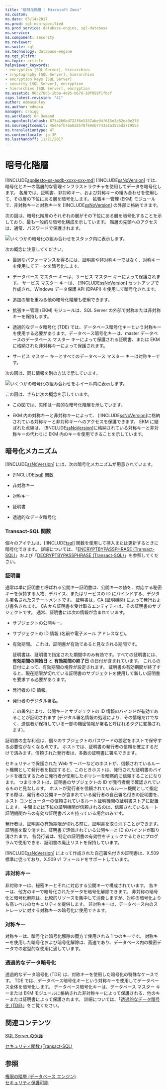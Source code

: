 ```yaml
---
title: "暗号化階層 | Microsoft Docs"
ms.custom: 
ms.date: 03/14/2017
ms.prod: sql-non-specified
ms.prod_service: database-engine, sql-database
ms.service: 
ms.component: security
ms.reviewer: 
ms.suite: sql
ms.technology: database-engine
ms.tgt_pltfrm: 
ms.topic: article
helpviewer_keywords:
- encryption [SQL Server], hierarchies
- cryptography [SQL Server], hierarchies
- encryption keys [SQL Server]
- security [SQL Server], encryption
- hierarchies [SQL Server], encryption
ms.assetid: 96c276d5-1bba-4e95-b678-10f059f1fbcf
caps.latest.revision: "41"
author: edmacauley
ms.author: edmaca
manager: craigg
ms.workload: On Demand
ms.openlocfilehash: 873a266bd722f6e5337abe94f615e2e82ea0e278
ms.sourcegitcommit: 45e4efb7aa828578fe9eb7743a1a3526da719555
ms.translationtype: HT
ms.contentlocale: ja-JP
ms.lasthandoff: 11/21/2017
---
```

# <a name="encryption-hierarchy"></a>暗号化階層
[!INCLUDE[appliesto-ss-asdb-xxxx-xxx-md](../../../includes/appliesto-ss-asdb-xxxx-xxx-md.md)] [!INCLUDE[ssNoVersion](../../../includes/ssnoversion-md.md)] では、暗号化とキーの階層的な管理インフラストラクチャを使用してデータを暗号化します。 各層では、証明書、非対称キー、および対称キーの組み合わせを使用して、その層の下位にある層を暗号化します。 拡張キー管理 (EKM) モジュールで、非対称キーと対称キーを [!INCLUDE[ssNoVersion](../../../includes/ssnoversion-md.md)] の外部に格納できます。  
  
 次の図は、暗号化階層のそれぞれの層がその下位にある層を暗号化することを示しており、最も一般的な暗号化構成を示しています。 階層の先頭へのアクセスは、通常、パスワードで保護されます。  
  
 ![いくつかの暗号化の組み合わせをスタック内に表示します。](../../../relational-databases/security/encryption/media/encryption-hierarchy-stack.gif "いくつかの暗号化の組み合わせをスタック内に表示します。")  
  
 次の概念に注意してください。  
  
-   最適なパフォーマンスを得るには、証明書や非対称キーではなく、対称キーを使用してデータを暗号化します。  
  
-   データベース マスター キーは、サービス マスター キーによって保護されます。 サービス マスター キーは、 [!INCLUDE[ssNoVersion](../../../includes/ssnoversion-md.md)] セットアップで作成され、Windows データ保護 API (DPAPI) を使用して暗号化されます。  
  
-   追加の層を重ねる他の暗号化階層も使用できます。  
  
-   拡張キー管理 (EKM) モジュールは、SQL Server の外部で対称または非対称キーを保持します。  
  
-   透過的なデータ暗号化 (TDE) では、データベース暗号化キーという対称キーを使用する必要があります。データベース暗号化キーは、master データベースのデータベース マスター キーによって保護される証明書、または EKM に格納された非対称キーによって保護されます。  
  
-   サービス マスター キーとすべてのデータベース マスター キーは対称キーです。  
  
 次の図は、同じ情報を別の方法で示しています。  
  
 ![いくつかの暗号化の組み合わせをホイール内に表示します。](../../../relational-databases/security/encryption/media/encryption-hierarchy-wheel.gif "いくつかの暗号化の組み合わせをホイール内に表示します。")  
  
 この図は、さらに次の概念を示しています。  
  
-   この図では、矢印は一般的な暗号化階層を示しています。  
  
-   EKM 内の対称キーと非対称キーによって、 [!INCLUDE[ssNoVersion](../../../includes/ssnoversion-md.md)]に格納されている対称キーと非対称キーへのアクセスを保護できます。 EKM に結ばれた点線は、 [!INCLUDE[ssNoVersion](../../../includes/ssnoversion-md.md)]に格納されている対称キーと非対称キーの代わりに EKM 内のキーを使用できることを示しています。  
  
## <a name="encryption-mechanisms"></a>暗号化メカニズム  
 [!INCLUDE[ssNoVersion](../../../includes/ssnoversion-md.md)] には、次の暗号化メカニズムが用意されています。  
  
-   [!INCLUDE[tsql](../../../includes/tsql-md.md)] 関数  
  
-   非対称キー  
  
-   対称キー  
  
-   証明書  
  
-   透過的なデータ暗号化  
  
### <a name="transact-sql-functions"></a>Transact-SQL 関数  
 個々のアイテムは、[!INCLUDE[tsql](../../../includes/tsql-md.md)] 関数を使用して挿入または更新するときに暗号化できます。 詳細については、「[ENCRYPTBYPASSPHRASE &#40;Transact-SQL&#41;](../../../t-sql/functions/encryptbypassphrase-transact-sql.md)」および「[DECRYPTBYPASSPHRASE &#40;Transact-SQL&#41;](../../../t-sql/functions/decryptbypassphrase-transact-sql.md)」を参照してください。  
  
### <a name="certificates"></a>証明書  
 通常は単に証明書と呼ばれる公開キー証明書は、公開キーの値を、対応する秘密キーを保持する人物、デバイス、またはサービスの ID にバインドする、デジタル署名されたステートメントです。 証明書は、CA (証明機関) によって発行および書名されます。 CA から証明書を受け取るエンティティは、その証明書のサブジェクトです。 通常、証明書には次の情報が含まれています。  
  
-   サブジェクトの公開キー。  
  
-   サブジェクトの ID 情報 (名前や電子メール アドレスなど)。  
  
-   有効期間。 これは、証明書が有効であると見なされる期間です。  
  
     証明書は、証明書で指定された期間中のみ有効です。すべての証明書には、 **有効期間の開始日** と **有効期間の終了日** の日付が含まれています。 これらの日付によって、有効期間の境界が設定されます。 証明書の有効期間が終了すると、現在期限が切れている証明書のサブジェクトを使用して新しい証明書を要求する必要があります。  
  
-   発行者の ID 情報。  
  
-   発行者のデジタル署名。  
  
     この署名により、公開キーとサブジェクトの ID 情報のバインドが有効であることが証明されます (デジタル署名情報の処理により、その情報だけでなく、送信者が保持している一部の機密情報が署名と呼ばれるタグに変換されます)。  
  
 証明書の主な利点は、個々のサブジェクトのパスワードの設定をホストで保守する必要性がなくなる点です。 ホストでは、証明書の発行者の信頼を確立するだけで済みます。信頼された発行者は、多数の証明書に署名できます。  
  
 セキュリティで保護された Web サーバーなどのホストが、信頼されているルート機関として発行者を指定すると、このときホストは、発行された証明書のバインドを確立するために発行者が使用したポリシーを暗黙的に信頼することになります。 つまりホストは、証明書のサブジェクトの ID が発行者側で確認されているものと見なします。 ホストが発行者を信頼されているルート機関として指定する際は、発行者の公開キーが含まれている発行者の自己署名付きの証明書を、ホスト コンピューターの信頼されているルート証明機関の証明書ストアに配置します。 中間または下位の証明機関が信頼されるのは、信頼されているルート証明機関からの有効な証明書パスを持っている場合のみです。  
  
 発行者は、証明書の有効期限が切れる前に、証明書を取り消すことができます。 証明書を取り消すと、証明書で評価されている公開キーと ID のバインドが取り消されます。 各発行者は、特定の証明書の有効性をチェックするときにプログラムで使用できる、証明書の廃止リストを保持しています。  
  
 [!INCLUDE[ssNoVersion](../../../includes/ssnoversion-md.md)] によって作成された自己署名付きの証明書は、X.509 標準に従っており、X.509 v1 フィールドをサポートしています。  
  
### <a name="asymmetric-keys"></a>非対称キー  
 非対称キーは、秘密キーとそれに対応する公開キーで構成されています。 各キーは、他方のキーで暗号化されたデータを暗号化解除できます。 非対称の暗号化と暗号化解除は、比較的リソースを集中して消費しますが、対称の暗号化よりも高レベルのセキュリティを提供します。 非対称キーは、データベース内のストレージに対する対称キーの暗号化に使用できます。  
  
### <a name="symmetric-keys"></a>対称キー  
 対称キーは、暗号化と暗号化解除の両方で使用される 1 つのキーです。 対称キーを使用した暗号化および暗号化解除は、高速であり、データベース内の機密データでの定型的な使用に適しています。  
  
### <a name="transparent-data-encryption"></a>透過的なデータ暗号化  
 透過的なデータ暗号化 (TDE) は、対称キーを使用した暗号化の特殊なケースです。 TDE では、データベース暗号化キーという対称キーを使用してデータベース全体を暗号化します。 データベース暗号化キーは、データベース マスター キーまたは EKM モジュールに格納された非対称キーによって保護される、他のキーまたは証明書によって保護されます。 詳細については、「[透過的なデータ暗号化 &#40;TDE&#41;](../../../relational-databases/security/encryption/transparent-data-encryption.md)」をご覧ください。  
  
## <a name="related-content"></a>関連コンテンツ  
 [SQL Server の保護](../../../relational-databases/security/securing-sql-server.md)  
  
 [セキュリティ関数 &#40;Transact-SQL&#41;](../../../t-sql/functions/security-functions-transact-sql.md)  
  
## <a name="see-also"></a>参照  
 [権限の階層 &#40;データベース エンジン&#41;](../../../relational-databases/security/permissions-hierarchy-database-engine.md)   
 [セキュリティ保護可能](../../../relational-databases/security/securables.md)  
  
  
